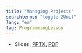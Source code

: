 ```yaml
---
title: "Managing Projects"
searchterms: "toggle 2Unit"
lang: "en"
tag: ProgrammingLesson
---
```

 <ul>
 <li class="ng-binding">Slides:
 <a href="ProgrammingLessons/ManagingProjects.pptx">PPTX</a>,
 <a href="ProgrammingLessons/ManagingProjects.pdf">PDF</a>
 </li>
 </ul>
